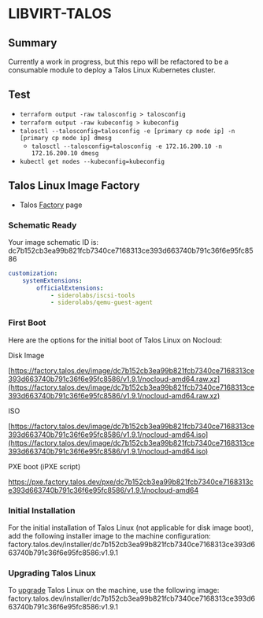 # LIBVIRT-TALOS

## Summary

Currently a work in progress, but this repo will be refactored to be a consumable module to deploy a Talos Linux Kubernetes cluster.

## Test

- `terraform output -raw talosconfig > talosconfig`
- `terraform output -raw kubeconfig > kubeconfig`
- `talosctl --talosconfig=talosconfig -e [primary cp node ip] -n [primary cp node ip] dmesg`
    - `talosctl --talosconfig=talosconfig -e 172.16.200.10 -n 172.16.200.10 dmesg`
- `kubectl get nodes --kubeconfig=kubeconfig`

## Talos Linux Image Factory

- Talos [Factory](https://factory.talos.dev/?arch=amd64&cmdline-set=true&extensions=-&extensions=siderolabs%2Fiscsi-tools&extensions=siderolabs%2Fqemu-guest-agent&platform=nocloud&target=cloud&version=1.9.1) page

### Schematic Ready

Your image schematic ID is: dc7b152cb3ea99b821fcb7340ce7168313ce393d663740b791c36f6e95fc8586

```yaml
customization:
    systemExtensions:
        officialExtensions:
            - siderolabs/iscsi-tools
            - siderolabs/qemu-guest-agent
```

### First Boot

Here are the options for the initial boot of Talos Linux on Nocloud:

Disk Image

[https://factory.talos.dev/image/dc7b152cb3ea99b821fcb7340ce7168313ce393d663740b791c36f6e95fc8586/v1.9.1/nocloud-amd64.raw.xz](https://factory.talos.dev/image/dc7b152cb3ea99b821fcb7340ce7168313ce393d663740b791c36f6e95fc8586/v1.9.1/nocloud-amd64.raw.xz)

ISO

[https://factory.talos.dev/image/dc7b152cb3ea99b821fcb7340ce7168313ce393d663740b791c36f6e95fc8586/v1.9.1/nocloud-amd64.iso](https://factory.talos.dev/image/dc7b152cb3ea99b821fcb7340ce7168313ce393d663740b791c36f6e95fc8586/v1.9.1/nocloud-amd64.iso)

PXE boot (iPXE script)

<https://pxe.factory.talos.dev/pxe/dc7b152cb3ea99b821fcb7340ce7168313ce393d663740b791c36f6e95fc8586/v1.9.1/nocloud-amd64>

### Initial Installation

For the initial installation of Talos Linux (not applicable for disk image boot), add the following installer image to the machine configuration:
factory.talos.dev/installer/dc7b152cb3ea99b821fcb7340ce7168313ce393d663740b791c36f6e95fc8586:v1.9.1

### Upgrading Talos Linux

To [upgrade](https://www.talos.dev/v1.9/talos-guides/upgrading-talos/) Talos Linux on the machine, use the following image:
factory.talos.dev/installer/dc7b152cb3ea99b821fcb7340ce7168313ce393d663740b791c36f6e95fc8586:v1.9.1
